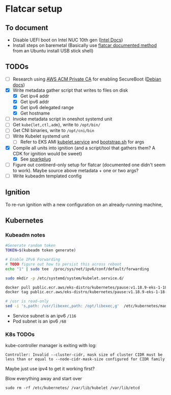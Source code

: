 # Flatcar setup

## To document

* Disable UEFI boot on Intel NUC 10th gen ([Intel Docs][intel docs])
* Install steps on baremetal (Basically use [flatcar documented
  method][flatcar-baremetal] from an Ubuntu install USB stick shell)

[intel docs]: https://www.intel.com/content/www/us/en/support/articles/000032529/intel-nuc.html
[flatcar-baremetal]: https://kinvolk.io/docs/flatcar-container-linux/latest/installing/bare-metal/installing-to-disk/

## TODOs

- [ ] Research using [AWS ACM Private CA][acm-pca]
   for enabling SecureBoot ([Debian docs][debian-secure-boot])
- [x] Write metadata gather script that writes to files on disk
  - [x] Get ipv4 addr
  - [x] Get ipv6 addr
  - [x] Get ipv6 delegated range
  - [x] Get hostname
- [ ] Invoke metadata script in oneshot systemd unit
- [ ] Get `kube{let,ctl,adm}`, write to `/opt/bin/`
- [ ] Get CNI binaries, write to `/opt/cni/bin`
- [ ] Write Kubelet systemd unit
  - [ ] Refer to EKS AMI [kubelet.service][kubelet.service] and
       [bootstrap.sh][bootstrap.sh] for args
- [x] Compile all units into ignition (and a script/tool that gathers them? A CDK
    for ignition would be sweet)
  - [x] See [sparkplug](./sparkplug/)
- [ ] Figure out continerd-only setup for flatcar (documented one didn't seem to
   work). Maybe source above metadata + one or two args?
- [ ] Write kubeadm templated config

[acm-pca]: https://docs.aws.amazon.com/acm/latest/userguide/gs-acm-request-private.html
[debian-secure-boot]: https://wiki.debian.org/SecureBoot#What_is_UEFI.3F
[kubelet.service]: https://github.com/awslabs/amazon-eks-ami/blob/master/files/kubelet.service
[bootstrap.sh]: https://github.com/awslabs/amazon-eks-ami/blob/master/files/bootstrap.sh

## Ignition

To re-run ignition with a new configuration on an already-running machine, 

## Kubernetes

### Kubeadm notes

```bash
#Generate random token
TOKEN=$(kubeadm token generate)

# Enable IPv6 Forwarding
# TODO figure out how to persist this across reboot
echo "1" | sudo tee  /proc/sys/net/ipv6/conf/default/forwarding

sudo mkdir -p /etc/systemd/system/kubelet.service.d/

docker pull public.ecr.aws/eks-distro/kubernetes/pause:v1.18.9-eks-1-18-1
docker tag public.ecr.aws/eks-distro/kubernetes/pause:v1.18.9-eks-1-18-1 public.ecr.aws/eks-distro/kubernetes/pause:3.2

# /usr is read-only
sed -i 's,path: /usr/libexec,path: /opt/libexec,g'  /etc/kubernetes/manifests/kube-controller-manager.yaml

```

* Service subnet is an ipv6 `/116`
* Pod subnet is an ipv6 `/68`

### K8s TODOs

kube-controller manager is exiting with log:
```
Controller: Invalid --cluster-cidr, mask size of cluster CIDR must be less than or equal to --node-cidr-mask-size configured for CIDR family
```


Maybe just use ipv4 to get it working first?


Blow everything away and start over
```
sudo rm -rf /etc/kubernetes/ /var/lib/kubelet /var/lib/etcd
```

